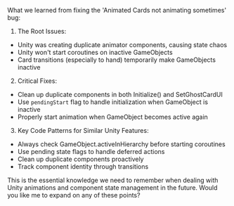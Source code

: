 What we learned from fixing the 'Animated Cards not animating sometimes' bug:

1. The Root Issues:
- Unity was creating duplicate animator components, causing state chaos
- Unity won't start coroutines on inactive GameObjects
- Card transitions (especially to hand) temporarily make GameObjects inactive

2. Critical Fixes:
- Clean up duplicate components in both Initialize() and SetGhostCardUI
- Use `pendingStart` flag to handle initialization when GameObject is inactive
- Properly start animation when GameObject becomes active again

3. Key Code Patterns for Similar Unity Features:
- Always check GameObject.activeInHierarchy before starting coroutines
- Use pending state flags to handle deferred actions
- Clean up duplicate components proactively
- Track component identity through transitions

This is the essential knowledge we need to remember when dealing with Unity animations and component state management in the future. Would you like me to expand on any of these points?